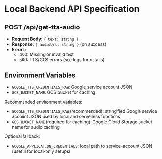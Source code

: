 # Local Backend API Specification

## POST /api/get-tts-audio

- **Request Body:** `{ text: string }`
- **Response:** `{ audioUrl: string }` (on success)
- **Errors:**
  - 400: Missing or invalid text
  - 500: TTS/GCS errors (see logs for details)

## Environment Variables

- `GOOGLE_TTS_CREDENTIALS_RAW`: Google service account JSON
- `GCS_BUCKET_NAME`: GCS bucket for caching

Recommended environment variables:

- `GOOGLE_TTS_CREDENTIALS_RAW` (recommended): stringified Google service account JSON used by local and serverless functions
- `GCS_BUCKET_NAME` (required for caching): Google Cloud Storage bucket name for audio caching

Optional fallback:

- `GOOGLE_APPLICATION_CREDENTIALS`: local path to service-account JSON (useful for local-only setups)
